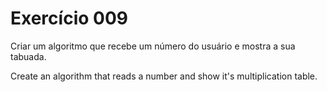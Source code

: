 # Exercício 009
Criar um algoritmo que recebe um número do usuário e mostra a sua 
tabuada.

Create an algorithm that reads a number and show it's multiplication
table.